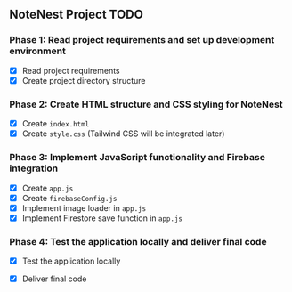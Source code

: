 ## NoteNest Project TODO

### Phase 1: Read project requirements and set up development environment
- [x] Read project requirements
- [x] Create project directory structure

### Phase 2: Create HTML structure and CSS styling for NoteNest
- [x] Create `index.html`
- [x] Create `style.css` (Tailwind CSS will be integrated later)

### Phase 3: Implement JavaScript functionality and Firebase integration
- [x] Create `app.js`
- [x] Create `firebaseConfig.js`
- [x] Implement image loader in `app.js`
- [x] Implement Firestore save function in `app.js`

### Phase 4: Test the application locally and deliver final code
- [x] Test the application locally
- [x] Deliver final code

